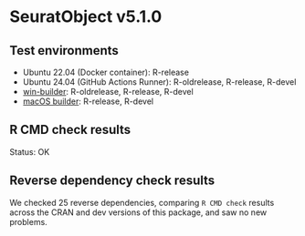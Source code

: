 # SeuratObject v5.1.0

## Test environments
* Ubuntu 22.04 (Docker container): R-release
* Ubuntu 24.04 (GitHub Actions Runner): R-oldrelease, R-release, R-devel
* [win-builder](https://win-builder.r-project.org/): R-oldrelease, R-release, R-devel
* [macOS builder](https://mac.r-project.org/macbuilder/submit.html): R-release, R-devel

## R CMD check results
Status: OK

## Reverse dependency check results
We checked 25 reverse dependencies, comparing `R CMD check` results across the CRAN and dev versions of this package, and saw no new problems.
